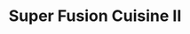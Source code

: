 ---
layout: place
title: "Super Fusion Cuisine II"
permalink: /massachusetts/watertown/super-fusion-cuisine-ii.html
stateAbbr: MA
stateName: Massachusetts
cityName: Watertown
place_id: ChIJ9cpFHAV444kRixMnPo00qwU
photos:
  - name: >-
      places/ChIJ9cpFHAV444kRixMnPo00qwU/photos/AeeoHcJht0inepfU2Ur_gqUCzGw1CyKNwQixwbBUVqwofftO-rQfbI_kVXsCfQIgqLl0jC13s6nHINaBM6psCoC56kf4WYB_I4xMr-prniczafxmTWo00iP9BR3PHVdRFF385B5VqCDZOEIWqeiBi_XAjnDsbj8h_NDlUAM3h6B58BjTbopsN__UyhobRJ4j1RwsYrG4Z6HaCpgqL2l4VrlzGqNHQ8cjbZiszC06cW5ljoNq8zU6HP_07UHxlgthouDaDU3IDtP44STkOO2iL-lJaoOlk2DnRF3GoR-w9Yk-JjOGYprnigN9YjMouaS0pulYz5CL10bFvsnxoJDCYLutnrC4HB6j7mibNCNYvk-YtpnLYN0q47EcVkLVDYB8bhvxEsNU99o-x1GtnggYWJh8OsHYRPrz0nMLqFJtnYhN7L8O2Q
    widthPx: 4000
    heightPx: 3000
    authorAttributions:
      - displayName: Babak Babakinejad
        uri: https://maps.google.com/maps/contrib/101206385386797719110
        photoUri: >-
          https://lh3.googleusercontent.com/a-/ALV-UjVtH9sX0gVK81YVXlaEHlV9Ow-X84KaiekzynzqXUDoPp4E_7T7mQ=s100-p-k-no-mo
    flagContentUri: >-
      https://www.google.com/local/imagery/report/?cb_client=maps_api_places.places_api&image_key=!1e10!2sCIHM0ogKEICAgICh_Z3LJQ&hl=en-US
    googleMapsUri: >-
      https://www.google.com/maps/place//data=!3m4!1e2!3m2!1sCIHM0ogKEICAgICh_Z3LJQ!2e10!4m2!3m1!1s0x89e378051c45caf5:0x5ab348d3e27138b
  - name: >-
      places/ChIJ9cpFHAV444kRixMnPo00qwU/photos/AeeoHcLqC8Y_-rS_zuS9RvgTU4c1V-WcvSofAZwholvSlwffrryvMdxh-AucX03r0KQs3HHLH1QVV-uOD9nxvnEAbVhkZ3oshR84b-3dAbi9QYq0cmrFRsXkJvRQ3IBZqD2dfIg85MmNVrymf-fguZUgkAC-2TaFEPAXuaSs2LZZZgpNHznMbrE0QUjxIEQD6S9sKnWk2uggKBths-wt2GtvZme38x2o4YwT3IPHNX4kfOMBKtr1asMffXZqVIjMm4IcpI_2iliPpHfeL6Gwk8mffgQbG70xet5gx44Ns7YF4XAcvQjWS1mwJM9oS7DH9Hj0CDuS77ReSeafzw0NOj4yglrjOxH9tmnWrZ-_IQeJ-cs1PBOObfCd341tehS-M9QjZ9hyc8DBhX0HdG6Cncl-qOA4YQVK_XMd7F_CBYQOmMVOUKrg
    widthPx: 3393
    heightPx: 2535
    authorAttributions:
      - displayName: Jireh Huang
        uri: https://maps.google.com/maps/contrib/105587451380059878362
        photoUri: >-
          https://lh3.googleusercontent.com/a-/ALV-UjXBRUk0lgE8mE_Hxb58TB3xoa_4Dri4PcOhb5hD4kqSELWpjz5Z=s100-p-k-no-mo
    flagContentUri: >-
      https://www.google.com/local/imagery/report/?cb_client=maps_api_places.places_api&image_key=!1e10!2sCIHM0ogKEICAgIDX-MWn2wE&hl=en-US
    googleMapsUri: >-
      https://www.google.com/maps/place//data=!3m4!1e2!3m2!1sCIHM0ogKEICAgIDX-MWn2wE!2e10!4m2!3m1!1s0x89e378051c45caf5:0x5ab348d3e27138b
  - name: >-
      places/ChIJ9cpFHAV444kRixMnPo00qwU/photos/AeeoHcIUoU_M45lb7flS8WY1DCRlOar5w4xOJq9am94AT2FUSjTakPMCAX-tCvNRGhtd9ERucMzYs2E3ii6Q9dFY7p-QNGNcc9DWHcE5S05wjfbj3kpnBPzm4lKTE1pBYvN3YbephVr_Rg7raFLKBq-NVS35J7MuuYWK4NrbfKKNNCxLRJV18I3rF3IxkwidXRbUJq3BofZmkA0v56-dh7mvrfbVQ7d8WNBUK4x4N3FfCWdm4oj6Gnyjx_lWz2ufzwrXqe3j9LjdVLZkcRVXn8bRDRjqoc9BSE69JBuYnhz1RejXSvayYDqh3jhlO6XhmcfD4_5Gwy-cP9oKpQxtswOTJ1i6NTLeEvy34GMtsCkL0SQgJ3Izqm0UVpryyIqz6QnUpG9DrhtqqTJ6oseE9NROzgDpXAE2LRup9_jciNSnBVc
    widthPx: 3600
    heightPx: 4800
    authorAttributions:
      - displayName: Jackie Levine
        uri: https://maps.google.com/maps/contrib/107494958576286229843
        photoUri: >-
          https://lh3.googleusercontent.com/a-/ALV-UjWXFh7884_hva6BboEctX1uYK3kqyMqQ3eL5D3iGXISKDj0ZoQ8=s100-p-k-no-mo
    flagContentUri: >-
      https://www.google.com/local/imagery/report/?cb_client=maps_api_places.places_api&image_key=!1e10!2sCIHM0ogKEICAgMCAkPnDOA&hl=en-US
    googleMapsUri: >-
      https://www.google.com/maps/place//data=!3m4!1e2!3m2!1sCIHM0ogKEICAgMCAkPnDOA!2e10!4m2!3m1!1s0x89e378051c45caf5:0x5ab348d3e27138b
  - name: >-
      places/ChIJ9cpFHAV444kRixMnPo00qwU/photos/AeeoHcJ-dThvod1tnFKM9_yftWIcaLpyRK6uCgwIHhPO5sxiwkh0BbCnbn3d2X1s0_KcjMP3hI8EYW9wvJ2CLSGpLZaU-LwbjLhG6FOaGVz7b2WGn9RgxYkYRB2S6jkK1PJgxt6tSmzJ9kwM6KbNbdEyQ6EHtTy_cZzCbil1OhE8zZAoMMhKRDkVmL87R3bMhwCQpC7Y-_pEwF4i9JdUKflr80flp4jl8aRrkCwRj4ww9SdWRIh-HLvgr_HRILjFIS4W-YorMzQlQQ5BYnXzfCrE3KFU4lyJxKjWFgmLjGQ_OvbA7lAe1Iw2FdXF6DY1jnsiNN4Gn8ImgEcEIWdUDwGr5v06MZHY-YsQwCJO8gRuM7lspy_Ri_S7y0_h0mAJQGAZmIfpyKaevAxa36N4haALRrOGDGz3sKOAi6EH7trnMiDhf1q4
    widthPx: 2901
    heightPx: 2757
    authorAttributions:
      - displayName: Rich Yu (RY)
        uri: https://maps.google.com/maps/contrib/115184045301824512677
        photoUri: >-
          https://lh3.googleusercontent.com/a-/ALV-UjX6hD7u1rvkaGrYItZJIw_PzF3R1QNgD8mq3N1JRVaz8jWZayFC=s100-p-k-no-mo
    flagContentUri: >-
      https://www.google.com/local/imagery/report/?cb_client=maps_api_places.places_api&image_key=!1e10!2sCIHM0ogKEICAgID_wMXqxgE&hl=en-US
    googleMapsUri: >-
      https://www.google.com/maps/place//data=!3m4!1e2!3m2!1sCIHM0ogKEICAgID_wMXqxgE!2e10!4m2!3m1!1s0x89e378051c45caf5:0x5ab348d3e27138b
  - name: >-
      places/ChIJ9cpFHAV444kRixMnPo00qwU/photos/AeeoHcJbjqt5HTXdA3lVXLVa_RhFSmgCy0Y4y6thW8DIj1fi4Zu1__JsdMEKdecAU7smoKnF59lnvP_3mCoM8Jf6BpeAgM20OskUYvSgDKnZDOc68sF_Mok5ODn8uUwCt4TT4f4HeyDxMO_KFDczaz2a0ANyFisWxL9ZdVYMxk9a3TYT9W7fF5LJiVris8m2LSaAushnINq77NhLaSdwQ0dQDR087IoGEh1LQBPHXhs_25ikzPJ-5HeTWM5onJGa4VBNy1PpD9oqqq8uhbYhaKu_jlzfJfKTIDtyWN7JqrkoI_EGctNns99j73P6B0uYfOzpp01HjyVd5mZ_5a-w14R_-WUJ_mLD4bKPwQVHvs6Wj55ZkDViEcROGXHW5Yi-oNI20iwzxBvogbkRyWamGr0lIqM658iCr3Xlb6DXX1tqzTo_hw
    widthPx: 3697
    heightPx: 3024
    authorAttributions:
      - displayName: Jireh Huang
        uri: https://maps.google.com/maps/contrib/105587451380059878362
        photoUri: >-
          https://lh3.googleusercontent.com/a-/ALV-UjXBRUk0lgE8mE_Hxb58TB3xoa_4Dri4PcOhb5hD4kqSELWpjz5Z=s100-p-k-no-mo
    flagContentUri: >-
      https://www.google.com/local/imagery/report/?cb_client=maps_api_places.places_api&image_key=!1e10!2sCIHM0ogKEICAgIDX-MWnew&hl=en-US
    googleMapsUri: >-
      https://www.google.com/maps/place//data=!3m4!1e2!3m2!1sCIHM0ogKEICAgIDX-MWnew!2e10!4m2!3m1!1s0x89e378051c45caf5:0x5ab348d3e27138b
  - name: >-
      places/ChIJ9cpFHAV444kRixMnPo00qwU/photos/AeeoHcK64GPCamfMPRjfdlVgj3ZfneKq6yg643IpoIHiLLY0L4s2m-7ol9NV-Av5XBm_GUgDoF287lz3dqIg7Ob9sV47fGVx44oIJYwCYMQjr2uWL8CZjkUN2krBbxc1-VRK2ZZ8h0qUJxZHY0B92aAt0N3-62ysHyLpJf5rUSmo_hKEYjChMcaoRxWQXRjg_cZAdM84VGc4yb8qyW3rg38blbHgipc1Lh6EYbgvY5HNKl5QCOjhj0iQf1E9yECcl2KpnZvNqAu1Nm4MCVBs-cVYr6RxbP298xXgiUCl8SMCAxN0yZB53Y678VAB0OePrxchBLajCuJmBSSn0Laha65B8Xc2wudad8Z7MTG7Tb39RY56isLnK-yICTMdQgocWGWyDTktxIEvY4AjwOHsi4pC1Tcz3lr8ckPvxXjcKQI9jR_uzss
    widthPx: 4032
    heightPx: 3024
    authorAttributions:
      - displayName: Jibb Preeyamas
        uri: https://maps.google.com/maps/contrib/114944833640702095505
        photoUri: >-
          https://lh3.googleusercontent.com/a/ACg8ocKqoPYpc6SAqcIPxBo-cyfRCij4xbSOeoqRREGvzrWfVVhkKw=s100-p-k-no-mo
    flagContentUri: >-
      https://www.google.com/local/imagery/report/?cb_client=maps_api_places.places_api&image_key=!1e10!2sCIHM0ogKEICAgICdn5vg4gE&hl=en-US
    googleMapsUri: >-
      https://www.google.com/maps/place//data=!3m4!1e2!3m2!1sCIHM0ogKEICAgICdn5vg4gE!2e10!4m2!3m1!1s0x89e378051c45caf5:0x5ab348d3e27138b
  - name: >-
      places/ChIJ9cpFHAV444kRixMnPo00qwU/photos/AeeoHcJ8thTB9OGzzFEPwbIH8-AE7SIlNY4qfHYYtTtS1NknO4ZWWrT7s868_9OSGgMUu9hCTRhdinXYPoIJP5_MeQ37qfI_wGHf0GVEqy0Sa9nDpVD_9i29yWd7NR9dP5Cslg6XPgegu2afDsx106EXpuNL_NdCLkYh81iFTPrSv1x6DK6eG36gvnuGfCyIDGp6AY4Id4unw_Q1GxrKOZ0qW3c9ifGd82R0jtOsJ5SYtq6e4cOmV2InZD__CUIc8yjkZfh8K9X_7BfdCIJp_UPYzAHN6GO3HR4P0vSAulh2loBK0zCuDir_loIjR0L2w4JdDyQ8sK0fZYxXUEX1IrZtN4eAuknrbgoejK89eivHQPARmBGG0p-VFqa-F0TSwIcCOJaidCPFlOE1WZMG5MCmVpnziQ2KehAYMyx9S4xxpuR3C3C2
    widthPx: 3021
    heightPx: 2144
    authorAttributions:
      - displayName: Filip Malkov
        uri: https://maps.google.com/maps/contrib/101317338721049299011
        photoUri: >-
          https://lh3.googleusercontent.com/a-/ALV-UjUzncRHfdlxvWiR57vMJhD2S9vlW-3Gig33DUay7h9wKHfujtLo=s100-p-k-no-mo
    flagContentUri: >-
      https://www.google.com/local/imagery/report/?cb_client=maps_api_places.places_api&image_key=!1e10!2sCIHM0ogKEICAgICDgtLlxgE&hl=en-US
    googleMapsUri: >-
      https://www.google.com/maps/place//data=!3m4!1e2!3m2!1sCIHM0ogKEICAgICDgtLlxgE!2e10!4m2!3m1!1s0x89e378051c45caf5:0x5ab348d3e27138b
  - name: >-
      places/ChIJ9cpFHAV444kRixMnPo00qwU/photos/AeeoHcJXGVTd2LBEhd4QQvpCqYoZnLKtg7BB7LNK81pGGCASJOjDK5iWTKkIbsq4__Dtjekk7uKdMHsuk1_YFcNOPGPdjTMt_cdZaCiYDphsctzgQK5fGhixBdRvhdOOc8dHAZU4yDdQZMRV8J9UxCgZNUg7n_wKI0FSh7YMUFhUR5KWp1xZNpgabCIsu_KpzKUvgr1rueuRYaVZyuun3YMlLKPeTqMFZJe0oWoim0laZArzG1DufD1rFQ_E1lPi8JK6CtQpoH6yBiRXsfZKoza1bprU3j-UdUQmKBC7THVnYXZKwR3X3UC0X_eDfksZi92FlkAlVpVJg497NOVMRAFcH45ddy9cb3iHO0KZfyzlTmvZWLo_X8WEwhK8MikhImQ-m7vaKZc2fngGabgw82bw4u3mWpta7Xl7j2cP2BtRo9FFBg1l
    widthPx: 3000
    heightPx: 4000
    authorAttributions:
      - displayName: Michael Kit
        uri: https://maps.google.com/maps/contrib/110674127243864444052
        photoUri: >-
          https://lh3.googleusercontent.com/a/ACg8ocIsCq8DzCyHfLVjU-p8rTWT9To1dK5XBPCjTu4shqS6ISbE5Q=s100-p-k-no-mo
    flagContentUri: >-
      https://www.google.com/local/imagery/report/?cb_client=maps_api_places.places_api&image_key=!1e10!2sCIHM0ogKEICAgIDV7NvR2AE&hl=en-US
    googleMapsUri: >-
      https://www.google.com/maps/place//data=!3m4!1e2!3m2!1sCIHM0ogKEICAgIDV7NvR2AE!2e10!4m2!3m1!1s0x89e378051c45caf5:0x5ab348d3e27138b
  - name: >-
      places/ChIJ9cpFHAV444kRixMnPo00qwU/photos/AeeoHcID9pqkHUv8vBI8xP7rwWKvvWrb74k73MfeCT3nbntmihQOpppbsLH7AEWgu0E0m5pj_HaJcAIhwYoyRKE3nPojDQ-ndivgZ2befXC9ZmVtbK0fXs9520d_7-9CdKAGzAI0Yk9-Rhm2xOCY9xF9yBQ50bAhXjUVQTEa-x7mnVRfeeyNp7fb_xK3aui_fa1of4YdHRKgE6U6WGswUrmuWqvB2mJnz2nk6db_wGZM5WM7BQRDHb2PJao_Rwg1HZSt_t0MR_FKJwM7QHfd3_ppQ6GMcunvGPBRA4_-YjcTFko04_se7gRRUJD7wQIe3i0oI9UuKCGtxfikwdSaD-mLwOLMqtR7pY_4jun9ArOyL2f8mNhl_Fx70Yu3zp1oR2PaD7Iyq1IPj0ufmAMKXG4Ogqe-KG8dET9T_7lebVAcpRznjLIK
    widthPx: 4032
    heightPx: 3024
    authorAttributions:
      - displayName: Calvin
        uri: https://maps.google.com/maps/contrib/105240104800109656699
        photoUri: >-
          https://lh3.googleusercontent.com/a-/ALV-UjVbpri0aFShiEDf-oFE_LI5MrAi0z5J17GHuaIS8q0LcYepttBZow=s100-p-k-no-mo
    flagContentUri: >-
      https://www.google.com/local/imagery/report/?cb_client=maps_api_places.places_api&image_key=!1e10!2sCIHM0ogKEICAgIDFmoe14QE&hl=en-US
    googleMapsUri: >-
      https://www.google.com/maps/place//data=!3m4!1e2!3m2!1sCIHM0ogKEICAgIDFmoe14QE!2e10!4m2!3m1!1s0x89e378051c45caf5:0x5ab348d3e27138b
  - name: >-
      places/ChIJ9cpFHAV444kRixMnPo00qwU/photos/AeeoHcJTTPQXfwZy6uBOm58XsmfAKUI37wMpHPIW4zZ8FWl4kYjqfojpQWuEkSSSNQAN_ooQ7OGwrUqWo9N-nuHvrIUde3wmbY17VCTm017Pv86Frx0K20aDQ25nNRiJxCIX90_-aSyGXMnqn1FhQWZHeSrCSh0p7eJx7WOAI8eWurwToWr0fJQhPmH6zHR6fg9Xne1MojVxFTmcSf0fljB445CH-claVGWjyz2LVyfWhEoxLRUZaUysDcs55v-68u7Cendt4jEckGHdiTLDmnhXZ7ksSN_QGHMqJVcSHKyGZYLtweMTtfxAqopb4xHfMYBBauQ6slj2ayAY_LVDwGFi7cGLVUqr52e4e3lvY6Mguta5uaPsnDwPke3L0-Yi952WPVeH-UL4pY_E9ldVKYIAt7dJIUYM0o3PG3TlWkJzs0HLpA
    widthPx: 3024
    heightPx: 4032
    authorAttributions:
      - displayName: Jibb Preeyamas
        uri: https://maps.google.com/maps/contrib/114944833640702095505
        photoUri: >-
          https://lh3.googleusercontent.com/a/ACg8ocKqoPYpc6SAqcIPxBo-cyfRCij4xbSOeoqRREGvzrWfVVhkKw=s100-p-k-no-mo
    flagContentUri: >-
      https://www.google.com/local/imagery/report/?cb_client=maps_api_places.places_api&image_key=!1e10!2sCIHM0ogKEICAgICdn5vgEg&hl=en-US
    googleMapsUri: >-
      https://www.google.com/maps/place//data=!3m4!1e2!3m2!1sCIHM0ogKEICAgICdn5vgEg!2e10!4m2!3m1!1s0x89e378051c45caf5:0x5ab348d3e27138b
address: 54 Mt Auburn St, Watertown, MA 02472, USA
street: 54 Mt Auburn St
city: Watertown
state: MA
zip: '02472'
country: USA
neighborhood: null
latitude: '42.366253'
longitude: '-71.182583'
accessibility_options:
  wheelchairAccessibleParking: true
  wheelchairAccessibleEntrance: true
  wheelchairAccessibleRestroom: true
  wheelchairAccessibleSeating: true
business_status: OPERATIONAL
name: Super Fusion Cuisine II
google_maps_links:
  directionsUri: >-
    https://www.google.com/maps/dir//''/data=!4m7!4m6!1m1!4e2!1m2!1m1!1s0x89e378051c45caf5:0x5ab348d3e27138b!3e0
  placeUri: https://maps.google.com/?cid=408477972444943243
  writeAReviewUri: >-
    https://www.google.com/maps/place//data=!4m3!3m2!1s0x89e378051c45caf5:0x5ab348d3e27138b!12e1
  reviewsUri: >-
    https://www.google.com/maps/place//data=!4m4!3m3!1s0x89e378051c45caf5:0x5ab348d3e27138b!9m1!1b1
  photosUri: >-
    https://www.google.com/maps/place//data=!4m3!3m2!1s0x89e378051c45caf5:0x5ab348d3e27138b!10e5
primary_type: Sushi Restaurant
opening_hours:
  regular: null
  current: null
secondary_opening_hours:
  regular:
    weekdayDescriptions: null
    type: null
  current:
    weekdayDescriptions: null
    type: null
phone: (617) 393-0008
price_level: PRICE_LEVEL_MODERATE
price_range: $20 &ndash; $30
rating: '4.7'
rating_count: 657
website: http://www.superfusionsushi.com/
description: >-
  Informal area-chain sushi bar & teriyaki house, with both takeout & dine-in
  available.
reviews:
  - name: >-
      places/ChIJ9cpFHAV444kRixMnPo00qwU/reviews/ChZDSUhNMG9nS0VJQ0FnSURYLU1Xbk13EAE
    relativePublishTimeDescription: 5 months ago
    rating: 5
    text:
      text: >-
        The past two decades have particularly shaped my view of Japanese
        cuisine. The trips to Tokyo, Kobe, Osaka, and Sapporo/Hokkaido truly
        changed my understanding of Japan, their people, and especially their
        cuisine. I became even more particular when I became close friends with
        a Japanese sushi chef of three decades - a true shokunin. So it
        shouldn’t be of surprise that I’ve became severely biased against
        non-Japanese owned/run (especially when it comes to
        sushi/sashimi/yakitori) restaurants. It shouldn’t be of any surprise
        considering that over these decades I’ve also observed undesired
        shortcuts and inferior techniques that are quite upsetting due to the
        contradiction to the art itself.


        However, this may be one of the few exceptions - one of very, very few
        that I’d ever openly admit to.


        I first tried this place almost two years ago after reading about them
        on Eater Boston while originally searching for a reputable omakase spot
        in the area. I was curious. The name itself was already a giveaway that
        they weren’t Japanese owned. But I couldn’t resist the temptation to
        just even partake and see what they were made of. And I honestly was
        happy I even gave them a chance.


        As always, there were always methods that I turn to for assessing
        restaurants. Here, I usually would either order a chirashi (to quickly
        see the range of their fish and freshness) or a tekkamaki (a staple and
        standard). And within the same week, I ordered both and more. I was
        really curious as the range of fish they delivered on the plate was
        absolutely fresh. Sure, I always have mixed feelings when I see a piece
        or two of escolar on the plate. Obviously, I still ate it…but as the
        last piece and only if all the other slices were immaculate. But when I
        saw their tekkamaki as it arrived, I smiled. They know what they are
        doing. They really do.


        Perhaps, one of the good things about being a slightly cheaper sushi
        spot is the turnover as the fish will always be fresher on your plate.
        And in this case, a rare exception to the general rule, cheap isn’t
        exactly cheap on what you get. It might just be because it is also the
        culture of the group behind this masterpiece. Cheaper means
        accessibility that even groceries nowadays make us think twice. And they
        are willing to just do it for the sake of driving traffic in through the
        doors and be ambassadors for a now much-loved cuisine that often becomes
        quickly too expensive for the regular folk (for reference, I average
        $80-150 before drinks alone elsewhere).


        All those words and all I really wanted to say is…they are non-Japanese
        and they have broken my bias and made me a regular. Also to Vicky, who
        has always providing absolutely amazing service, thank you and see you
        around soon. Best wishes to all the staff and the restaurant itself.
        Cheers.
      languageCode: en
    originalText:
      text: >-
        The past two decades have particularly shaped my view of Japanese
        cuisine. The trips to Tokyo, Kobe, Osaka, and Sapporo/Hokkaido truly
        changed my understanding of Japan, their people, and especially their
        cuisine. I became even more particular when I became close friends with
        a Japanese sushi chef of three decades - a true shokunin. So it
        shouldn’t be of surprise that I’ve became severely biased against
        non-Japanese owned/run (especially when it comes to
        sushi/sashimi/yakitori) restaurants. It shouldn’t be of any surprise
        considering that over these decades I’ve also observed undesired
        shortcuts and inferior techniques that are quite upsetting due to the
        contradiction to the art itself.


        However, this may be one of the few exceptions - one of very, very few
        that I’d ever openly admit to.


        I first tried this place almost two years ago after reading about them
        on Eater Boston while originally searching for a reputable omakase spot
        in the area. I was curious. The name itself was already a giveaway that
        they weren’t Japanese owned. But I couldn’t resist the temptation to
        just even partake and see what they were made of. And I honestly was
        happy I even gave them a chance.


        As always, there were always methods that I turn to for assessing
        restaurants. Here, I usually would either order a chirashi (to quickly
        see the range of their fish and freshness) or a tekkamaki (a staple and
        standard). And within the same week, I ordered both and more. I was
        really curious as the range of fish they delivered on the plate was
        absolutely fresh. Sure, I always have mixed feelings when I see a piece
        or two of escolar on the plate. Obviously, I still ate it…but as the
        last piece and only if all the other slices were immaculate. But when I
        saw their tekkamaki as it arrived, I smiled. They know what they are
        doing. They really do.


        Perhaps, one of the good things about being a slightly cheaper sushi
        spot is the turnover as the fish will always be fresher on your plate.
        And in this case, a rare exception to the general rule, cheap isn’t
        exactly cheap on what you get. It might just be because it is also the
        culture of the group behind this masterpiece. Cheaper means
        accessibility that even groceries nowadays make us think twice. And they
        are willing to just do it for the sake of driving traffic in through the
        doors and be ambassadors for a now much-loved cuisine that often becomes
        quickly too expensive for the regular folk (for reference, I average
        $80-150 before drinks alone elsewhere).


        All those words and all I really wanted to say is…they are non-Japanese
        and they have broken my bias and made me a regular. Also to Vicky, who
        has always providing absolutely amazing service, thank you and see you
        around soon. Best wishes to all the staff and the restaurant itself.
        Cheers.
      languageCode: en
    authorAttribution:
      displayName: Jireh Huang
      uri: https://www.google.com/maps/contrib/105587451380059878362/reviews
      photoUri: >-
        https://lh3.googleusercontent.com/a-/ALV-UjXBRUk0lgE8mE_Hxb58TB3xoa_4Dri4PcOhb5hD4kqSELWpjz5Z=s128-c0x00000000-cc-rp-mo-ba4
    publishTime: '2024-10-24T03:36:10.081152Z'
    flagContentUri: >-
      https://www.google.com/local/review/rap/report?postId=ChZDSUhNMG9nS0VJQ0FnSURYLU1Xbk13EAE&d=17924085&t=1
    googleMapsUri: >-
      https://www.google.com/maps/reviews/data=!4m6!14m5!1m4!2m3!1sChZDSUhNMG9nS0VJQ0FnSURYLU1Xbk13EAE!2m1!1s0x89e378051c45caf5:0x5ab348d3e27138b
  - name: >-
      places/ChIJ9cpFHAV444kRixMnPo00qwU/reviews/ChdDSUhNMG9nS0VJQ0FnSURucHFMWWpRRRAB
    relativePublishTimeDescription: 6 months ago
    rating: 5
    text:
      text: >-
        Your new favorite sushi spot!

        This place is so good. Service is excellent. It’s an adorable spot with
        a few tables and a few bars seats. Everything is delicious, super fresh,
        elegant, and their special rolls are really good - best in Boston
      languageCode: en
    originalText:
      text: >-
        Your new favorite sushi spot!

        This place is so good. Service is excellent. It’s an adorable spot with
        a few tables and a few bars seats. Everything is delicious, super fresh,
        elegant, and their special rolls are really good - best in Boston
      languageCode: en
    authorAttribution:
      displayName: Mike Betts
      uri: https://www.google.com/maps/contrib/101015309420491387932/reviews
      photoUri: >-
        https://lh3.googleusercontent.com/a-/ALV-UjV5wgDsNsY2ppTNR5pbSBbGhub7EqoySNYcP4I6ELMhtetglLQFjA=s128-c0x00000000-cc-rp-mo
    publishTime: '2024-10-05T10:57:25.675752Z'
    flagContentUri: >-
      https://www.google.com/local/review/rap/report?postId=ChdDSUhNMG9nS0VJQ0FnSURucHFMWWpRRRAB&d=17924085&t=1
    googleMapsUri: >-
      https://www.google.com/maps/reviews/data=!4m6!14m5!1m4!2m3!1sChdDSUhNMG9nS0VJQ0FnSURucHFMWWpRRRAB!2m1!1s0x89e378051c45caf5:0x5ab348d3e27138b
  - name: >-
      places/ChIJ9cpFHAV444kRixMnPo00qwU/reviews/ChZDSUhNMG9nS0VJQ0FnSUR2OE1meUR3EAE
    relativePublishTimeDescription: 3 months ago
    rating: 5
    text:
      text: >-
        Really fresh sushi and sashimi/Japanese food! Enjoyed all our orders.
        Personal fav was spicy salmon maki. They also offer daily special sushi.
        The one we got was fatty tuna with scallop. It’s great and we also got
        sashimi deluxe and they were so fresh! Will always be back to get more.
        It gets crowded pretty fast and small space here
      languageCode: en
    originalText:
      text: >-
        Really fresh sushi and sashimi/Japanese food! Enjoyed all our orders.
        Personal fav was spicy salmon maki. They also offer daily special sushi.
        The one we got was fatty tuna with scallop. It’s great and we also got
        sashimi deluxe and they were so fresh! Will always be back to get more.
        It gets crowded pretty fast and small space here
      languageCode: en
    authorAttribution:
      displayName: Mary Ng
      uri: https://www.google.com/maps/contrib/108919463953389628713/reviews
      photoUri: >-
        https://lh3.googleusercontent.com/a/ACg8ocLdU7c4vUkLIoUSguSsqzfdt-H2kS4U5mx9mksuDhIApVf5oQ=s128-c0x00000000-cc-rp-mo-ba5
    publishTime: '2024-12-17T01:05:38.992812Z'
    flagContentUri: >-
      https://www.google.com/local/review/rap/report?postId=ChZDSUhNMG9nS0VJQ0FnSUR2OE1meUR3EAE&d=17924085&t=1
    googleMapsUri: >-
      https://www.google.com/maps/reviews/data=!4m6!14m5!1m4!2m3!1sChZDSUhNMG9nS0VJQ0FnSUR2OE1meUR3EAE!2m1!1s0x89e378051c45caf5:0x5ab348d3e27138b
  - name: >-
      places/ChIJ9cpFHAV444kRixMnPo00qwU/reviews/ChdDSUhNMG9nS0VJQ0FnSUNyb19yVm93RRAB
    relativePublishTimeDescription: 9 months ago
    rating: 5
    text:
      text: >-
        This is easily the best, no nonsense sushi place I've been to around
        boston. It's unpretentious and the food is generous, delicious, and
        beautifully presented. Service is attentive but not obtrusive. Perfect.
      languageCode: en
    originalText:
      text: >-
        This is easily the best, no nonsense sushi place I've been to around
        boston. It's unpretentious and the food is generous, delicious, and
        beautifully presented. Service is attentive but not obtrusive. Perfect.
      languageCode: en
    authorAttribution:
      displayName: Jeremie Korta
      uri: https://www.google.com/maps/contrib/115851607132448194214/reviews
      photoUri: >-
        https://lh3.googleusercontent.com/a-/ALV-UjWOO9APXCx8kQI4tIRnzy6wAlDdgL9KMMxR7m66Je-zBtGm6laaGw=s128-c0x00000000-cc-rp-mo-ba2
    publishTime: '2024-07-10T20:24:39.573021Z'
    flagContentUri: >-
      https://www.google.com/local/review/rap/report?postId=ChdDSUhNMG9nS0VJQ0FnSUNyb19yVm93RRAB&d=17924085&t=1
    googleMapsUri: >-
      https://www.google.com/maps/reviews/data=!4m6!14m5!1m4!2m3!1sChdDSUhNMG9nS0VJQ0FnSUNyb19yVm93RRAB!2m1!1s0x89e378051c45caf5:0x5ab348d3e27138b
  - name: >-
      places/ChIJ9cpFHAV444kRixMnPo00qwU/reviews/ChdDSUhNMG9nS0VJQ0FnSURWLTZEa3RnRRAB
    relativePublishTimeDescription: a year ago
    rating: 5
    text:
      text: >-
        The best sushi restaurant around. Highly recommended. Came here on a
        Friday night and although they don't take reservations for smaller
        groups we were seated right away.


        Service was great and the fish was very fresh.
      languageCode: en
    originalText:
      text: >-
        The best sushi restaurant around. Highly recommended. Came here on a
        Friday night and although they don't take reservations for smaller
        groups we were seated right away.


        Service was great and the fish was very fresh.
      languageCode: en
    authorAttribution:
      displayName: Henry Dera
      uri: https://www.google.com/maps/contrib/116352758561891864798/reviews
      photoUri: >-
        https://lh3.googleusercontent.com/a/ACg8ocJB0kMY2F-d8Md1QraPpXVrup64CJxWVIaoSRAbGoNhvMVreQ=s128-c0x00000000-cc-rp-mo-ba5
    publishTime: '2023-12-17T01:59:07.631188Z'
    flagContentUri: >-
      https://www.google.com/local/review/rap/report?postId=ChdDSUhNMG9nS0VJQ0FnSURWLTZEa3RnRRAB&d=17924085&t=1
    googleMapsUri: >-
      https://www.google.com/maps/reviews/data=!4m6!14m5!1m4!2m3!1sChdDSUhNMG9nS0VJQ0FnSURWLTZEa3RnRRAB!2m1!1s0x89e378051c45caf5:0x5ab348d3e27138b
parking_options:
  paidParkingLot: true
  paidStreetParking: true
payment_options:
  acceptsCreditCards: true
  acceptsDebitCards: true
  acceptsCashOnly: false
  acceptsNfc: true
allow_dogs: null
curbside_pickup: null
delivery: true
dine_in: true
good_for_children: true
good_for_groups: null
good_for_sports: false
live_music: false
menu_for_children: false
outdoor_seating: false
reservable: true
restroom: true
serves_beer: true
serves_breakfast: false
serves_brunch: false
serves_cocktails: false
serves_coffee: false
serves_dinner: true
serves_dessert: true
serves_lunch: true
serves_vegetarian_food: null
serves_wine: true
takeout: true

---